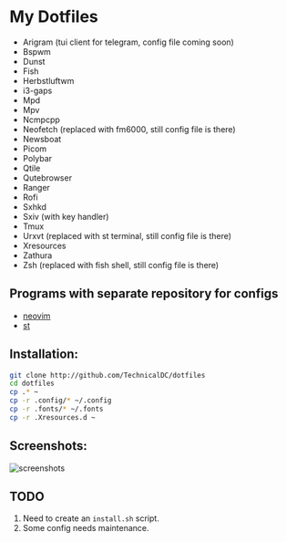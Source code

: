 # My Dotfiles

- Arigram (tui client for telegram, config file coming soon)
- Bspwm
- Dunst
- Fish
- Herbstluftwm        
- i3-gaps
- Mpd
- Mpv
- Ncmpcpp
- Neofetch (replaced with fm6000, still config file is there)
- Newsboat
- Picom
- Polybar
- Qtile
- Qutebrowser
- Ranger
- Rofi
- Sxhkd
- Sxiv (with key handler)
- Tmux
- Urxvt (replaced with st terminal, still config file is there)
- Xresources
- Zathura
- Zsh (replaced with fish shell, still config file is there)

## Programs with separate repository for configs

- [neovim](https://github.com/TechnicalDC/NvConf)
- [st](https://github.com/TechnicalDC/st)

## Installation:

```bash
git clone http://github.com/TechnicalDC/dotfiles
cd dotfiles
cp .* ~
cp -r .config/* ~/.config
cp -r .fonts/* ~/.fonts
cp -r .Xresources.d ~
```

## Screenshots:

![screenshots](https://github.com/TechnicalDC/dotfiles/blob/main/res/setup.gif)

## TODO

1. Need to create an `install.sh` script.
2. Some config needs maintenance.
